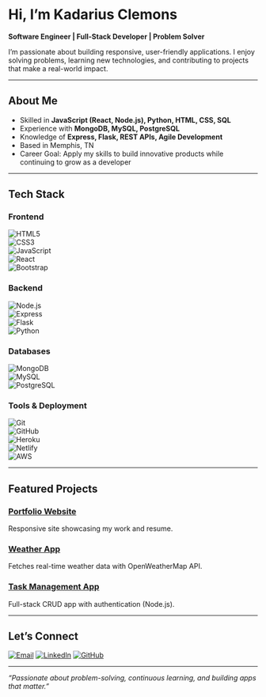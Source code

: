 # Hi, I’m Kadarius Clemons  

**Software Engineer | Full-Stack Developer | Problem Solver**  

I’m passionate about building responsive, user-friendly applications. I enjoy solving problems, learning new technologies, and contributing to projects that make a real-world impact.

---

## About Me
- Skilled in **JavaScript (React, Node.js), Python, HTML, CSS, SQL**  
- Experience with **MongoDB, MySQL, PostgreSQL**  
- Knowledge of **Express, Flask, REST APIs, Agile Development**  
- Based in Memphis, TN  
- Career Goal: Apply my skills to build innovative products while continuing to grow as a developer  

---

## Tech Stack  

### Frontend  
![HTML5](https://img.shields.io/badge/HTML5-E34F26?logo=html5&logoColor=white)  
![CSS3](https://img.shields.io/badge/CSS3-1572B6?logo=css3&logoColor=white)  
![JavaScript](https://img.shields.io/badge/JavaScript-F7DF1E?logo=javascript&logoColor=black)  
![React](https://img.shields.io/badge/React-20232A?logo=react&logoColor=61DAFB)  
![Bootstrap](https://img.shields.io/badge/Bootstrap-563D7C?logo=bootstrap&logoColor=white)  

### Backend  
![Node.js](https://img.shields.io/badge/Node.js-43853D?logo=node.js&logoColor=white)  
![Express](https://img.shields.io/badge/Express.js-404D59?logo=express&logoColor=white)  
![Flask](https://img.shields.io/badge/Flask-000000?logo=flask&logoColor=white)  
![Python](https://img.shields.io/badge/Python-3776AB?logo=python&logoColor=white)  

### Databases  
![MongoDB](https://img.shields.io/badge/MongoDB-4EA94B?logo=mongodb&logoColor=white)  
![MySQL](https://img.shields.io/badge/MySQL-005C84?logo=mysql&logoColor=white)  
![PostgreSQL](https://img.shields.io/badge/PostgreSQL-316192?logo=postgresql&logoColor=white)  

### Tools & Deployment  
![Git](https://img.shields.io/badge/Git-F05032?logo=git&logoColor=white)  
![GitHub](https://img.shields.io/badge/GitHub-181717?logo=github&logoColor=white)  
![Heroku](https://img.shields.io/badge/Heroku-430098?logo=heroku&logoColor=white)  
![Netlify](https://img.shields.io/badge/Netlify-00C7B7?logo=netlify&logoColor=white)  
![AWS](https://img.shields.io/badge/AWS-232F3E?logo=amazon-aws&logoColor=white)  

---

## Featured Projects  

### [Portfolio Website](https://kadarius-portfolio.netlify.app/)  
Responsive site showcasing my work and resume.  

### [Weather App](https://kadarius-weather.netlify.app/)
Fetches real-time weather data with OpenWeatherMap API.  

### [Task Management App](https://kadarius-todo.netlify.app/)
Full-stack CRUD app with authentication (Node.js).

---

## Let’s Connect  
[![Email](https://img.shields.io/badge/Email-D14836?logo=gmail&logoColor=white)](mailto:clemonskadarius@gmail.com)
[![LinkedIn](https://img.shields.io/badge/LinkedIn-0077B5?logo=linkedin&logoColor=white)](https://linkedin.com/in/kadariusclemons)
[![GitHub](https://img.shields.io/badge/GitHub-181717?logo=github&logoColor=white)](https://github.com/kadariusclemons)

---

*“Passionate about problem-solving, continuous learning, and building apps that matter.”*
